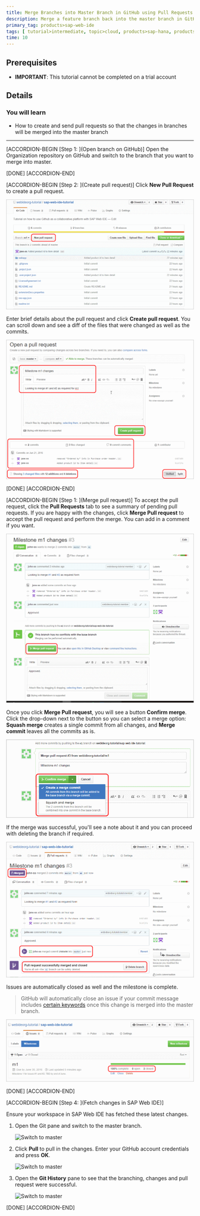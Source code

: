 ```yaml
---
title: Merge Branches into Master Branch in GitHub using Pull Requests
description: Merge a feature branch back into the master branch in GitHub, and fetch the updates in SAP Web IDE.
primary_tag: products>sap-web-ide
tags: [ tutorial>intermediate, topic>cloud, products>sap-hana, products>sap-web-ide, products>sap-cloud-platform, tutorial>license ]
time: 10
---
```


## Prerequisites
- **IMPORTANT**: This tutorial cannot be completed on a trial account


## Details
### You will learn  
  - How to create and send pull requests so that the changes in branches will be merged into the master branch


---

[ACCORDION-BEGIN [Step 1: ](Open branch on GitHub)]
Open the Organization repository on GitHub and switch to the branch that you want to merge into master.

[DONE]
[ACCORDION-END]


[ACCORDION-BEGIN [Step 2: ](Create pull request)]
Click **New Pull Request** to create a pull request.

![Create pull request](p6_2.png)  

Enter brief details about the pull request and click **Create pull request**. You can scroll down and see a diff of the files that were changed as well as the commits.

![Open pull request](p6_3.png)  

[DONE]
[ACCORDION-END]


[ACCORDION-BEGIN [Step 1: ](Merge pull request)]
To accept the pull request, click the **Pull Requests** tab to see a summary of pending pull requests. If you are happy with the changes, click **Merge Pull request** to accept the pull request and perform the merge. You can add in a comment if you want.

![Merge pull request](p6_4.png)  

Once you click **Merge Pull request**, you will see a button **Confirm merge**. Click the drop-down next to the button so you can select a merge option: **Squash merge** creates a single commit from all changes, and  **Merge commit** leaves all the commits as is.

![Confirm merge](p6_5.png)

If the merge was successful, you'll see a note about it and you can proceed with deleting the branch if required.

![Merge successful](p6_6.png)

Issues are automatically closed as well and the milestone is complete.

> GitHub will automatically close an issue if your commit message includes [certain keywords](https://help.github.com/articles/closing-issues-via-commit-messages/) once this change is merged into the master branch.

![Milestone complete](p6_7.png)

[DONE]
[ACCORDION-END]


[ACCORDION-BEGIN [Step 4: ](Fetch changes in SAP Web IDE)]

Ensure your workspace in SAP Web IDE has fetched these latest changes.

1. Open the Git pane and switch to the master branch.

    ![Switch to master](p6_8a.png)

2. Click **Pull** to pull in the changes. Enter your GitHub account credentials and press **OK**.

    ![Switch to master](p6_8b.png)

3. Open the **Git History** pane to see that the branching, changes and pull request were successful.

    ![Switch to master](p6_8c.png)


[DONE]
[ACCORDION-END]
